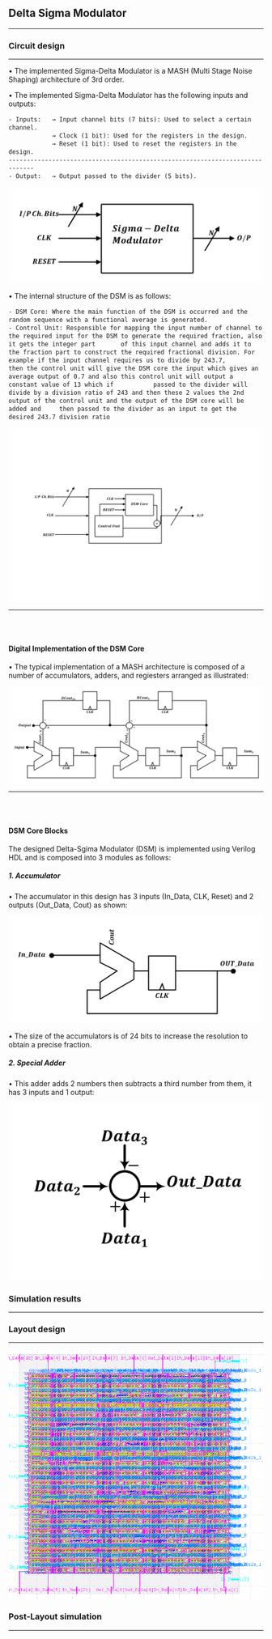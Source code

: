## Delta Sigma Modulator
-------------------------

### Circuit design 
----------------------

• The implemented Sigma-Delta Modulator is a MASH (Multi Stage Noise Shaping) architecture of 3rd order.

• The implemented Sigma-Delta Modulator has the following inputs and outputs:

    - Inputs:   → Input channel bits (7 bits): Used to select a certain channel.
                → Clock (1 bit): Used for the registers in the design.
                → Reset (1 bit): Used to reset the registers in the design.
    -----------------------------------------------------------------------------
    - Output:   → Output passed to the divider (5 bits).

![DSM Block](../../images/Diagrams/DSM/DSM%20BLOCK.jpg)

• The internal structure of the DSM is as follows:

    - DSM Core: Where the main function of the DSM is occurred and the random sequence with a functional average is generated.
    - Control Unit: Responsible for mapping the input number of channel to the required input for the DSM to generate the required fraction, also it gets the integer part       of this input channel and adds it to the fraction part to construct the required fractional division. For example if the input channel requires us to divide by 243.7,       then the control unit will give the DSM core the input which gives an average output of 0.7 and also this control unit will output a constant value of 13 which if           passed to the divider will divide by a division ratio of 243 and then these 2 values the 2nd output of the control unit and the output of the DSM core will be added and     then passed to the divider as an input to get the desired 243.7 division ratio
    
![DSM Internal Structure](../../images/Diagrams/DSM/DSM%20BLOCK%20CORE.jpg)


_____
<br/><br/>

#### Digital Implementation of the DSM Core

• The typical implementation of a MASH architecture is composed of a number of accumulators, adders, and regiesters arranged as illustrated:

![DSM Diagram](../../images/Diagrams/DSM/3MASH%20order%20DSM.jpg)

____
<br/><br/>

#### DSM Core Blocks
The designed Delta-Sgima Modulator (DSM) is implemented using Verilog HDL and is composed into 3 modules as follows:
##### 1. Accumulator
• The accumulator in this design has 3 inputs (In_Data, CLK, Reset) and 2 outputs (Out_Data, Cout) as shown:

![DSM Accumulator](../../images/Diagrams/DSM/Acumlator.jpg)

• The size of the accumulators is of 24 bits to increase the resolution to obtain a precise fraction.

##### 2. Special Adder
• This adder adds 2 numbers then subtracts a third number from them, it has 3 inputs and 1 output:

![DSM Special Adder](../../images/Diagrams/DSM/Special%20adder.jpg)

### Simulation results 
----------------------

### Layout design 
----------------------
![sdm_layout](../../images/Layout/dsm_layout.png)
### Post-Layout simulation
----------------------



